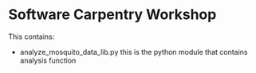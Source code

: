 Software Carpentry Workshop
===========================

This contains:

* analyze_mosquito_data_lib.py this is the python module that contains analysis function
